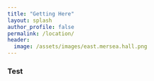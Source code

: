 ```yaml
---
title: "Getting Here"
layout: splash
author_profile: false
permalink: /location/
header:
  image: /assets/images/east.mersea.hall.png
---
```

### Test